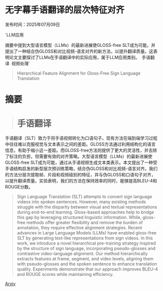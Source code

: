 # 无字幕手语翻译的层次特征对齐

发布时间：2025年07月09日

`LLM应用

摘要中提到大型语言模型（LLMs）的最新进展使GLOSS-free SLT成为可能，并提出了一种结合伪GLOSS和对比视频-语言对齐的新方法，以提升翻译质量。这表明论文主要探讨了LLMs在手语翻译中的实际应用，属于LLM应用类别。` `手语翻译` `视频处理`

> Hierarchical Feature Alignment for Gloss-Free Sign Language Translation

# 摘要

> # 手语翻译
手语翻译（SLT）致力于将手语视频转化为口语句子。现有方法在端到端学习过程中往往难以克服视觉与文本表示之间的差距。GLOSS方法通过利用结构化的语言信息，有助于缩小这一差距。而GLOSS-free方法则提供了更大的灵活性，并去除了标注的负担，但需要有效的对齐策略。大型语言模型（LLMs）的最新进展使GLOSS-free SLT成为可能，通过从手语视频生成文本类表示。本文提出了一种受手语结构启发的新型层次预训练策略，结合伪GLOSS和对比视频-语言对齐。我们的方法分层次提取帧、片段和视频级别的特征，并与伪GLOSS和口语句子对齐，以提升翻译质量。实验表明，我们的方法在保持效率的同时，能够提高BLEU-4和ROUGE分数。

> Sign Language Translation (SLT) attempts to convert sign language videos into spoken sentences. However, many existing methods struggle with the disparity between visual and textual representations during end-to-end learning. Gloss-based approaches help to bridge this gap by leveraging structured linguistic information. While, gloss-free methods offer greater flexibility and remove the burden of annotation, they require effective alignment strategies. Recent advances in Large Language Models (LLMs) have enabled gloss-free SLT by generating text-like representations from sign videos. In this work, we introduce a novel hierarchical pre-training strategy inspired by the structure of sign language, incorporating pseudo-glosses and contrastive video-language alignment. Our method hierarchically extracts features at frame, segment, and video levels, aligning them with pseudo-glosses and the spoken sentence to enhance translation quality. Experiments demonstrate that our approach improves BLEU-4 and ROUGE scores while maintaining efficiency.

[Arxiv](https://arxiv.org/abs/2507.06732)